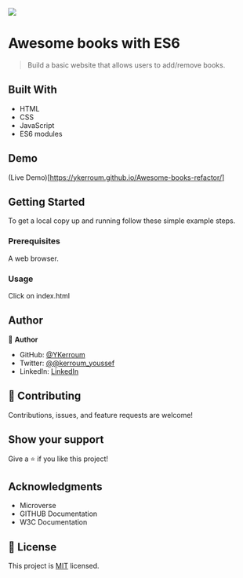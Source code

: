 ![](https://img.shields.io/badge/Microverse-blueviolet)
# Awesome books with ES6

> Build a basic website that allows users to add/remove books.


## Built With

- HTML
- CSS
- JavaScript
- ES6 modules

## Demo

(Live Demo)[https://ykerroum.github.io/Awesome-books-refactor/]

## Getting Started


To get a local copy up and running follow these simple example steps.

### Prerequisites
A web browser.
### Usage
Click on index.html

## Author

👤 **Author**

- GitHub: [@YKerroum](https://github.com/YKerroum)
- Twitter: [@@kerroum_youssef](https://twitter.com/kerroum_youssef)
- LinkedIn: [LinkedIn](https://www.linkedin.com/in/ykerroum/)

## 🤝 Contributing

Contributions, issues, and feature requests are welcome!


## Show your support

Give a ⭐️ if you like this project!

## Acknowledgments

- Microverse
- GITHUB Documentation
- W3C Documentation

## 📝 License

This project is [MIT](./LICENSE) licensed.
